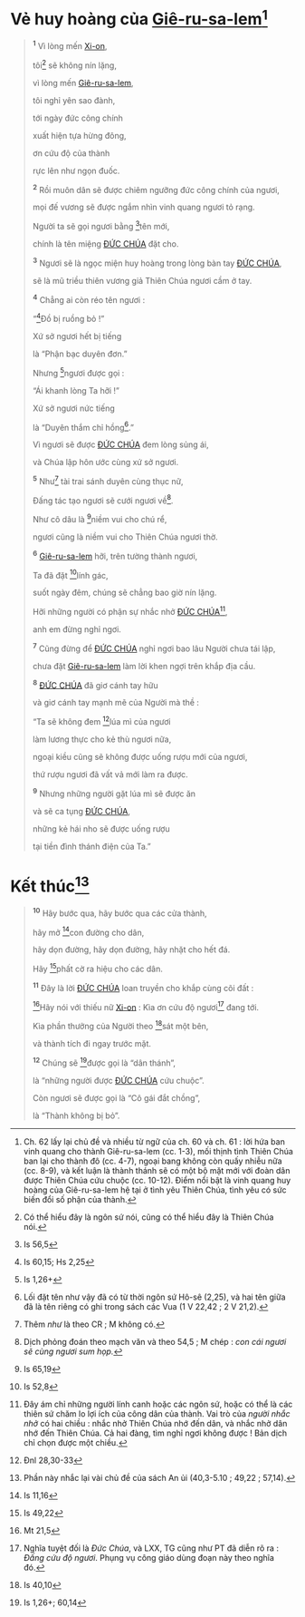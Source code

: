 # Vẻ huy hoàng của [Giê-ru-sa-lem]()[^1-bd6e768a-b0c7-4110-87af-70f7c76ed751]

> <sup><b>1</b></sup> Vì lòng mến [Xi-on](),
>
> tôi[^2-bd6e768a-b0c7-4110-87af-70f7c76ed751] sẽ không nín lặng,
>
> vì lòng mến [Giê-ru-sa-lem](),
>
> tôi nghỉ yên sao đành,
>
> tới ngày đức công chính
>
> xuất hiện tựa hừng đông,
>
> ơn cứu độ của thành
>
> rực lên như ngọn đuốc.
>
> <sup><b>2</b></sup> Rồi muôn dân sẽ được chiêm ngưỡng đức công chính của ngươi,
>
> mọi đế vương sẽ được ngắm nhìn vinh quang ngươi tỏ rạng.
>
> Người ta sẽ gọi ngươi bằng [^1@-bd6e768a-b0c7-4110-87af-70f7c76ed751]tên mới,
>
> chính là tên miệng [ĐỨC CHÚA]() đặt cho.
>
> <sup><b>3</b></sup> Ngươi sẽ là ngọc miện huy hoàng trong lòng bàn tay [ĐỨC CHÚA](),
>
> sẽ là mũ triều thiên vương giả Thiên Chúa ngươi cầm ở tay.
>
> <sup><b>4</b></sup> Chẳng ai còn réo tên ngươi :
>
> “[^2@-bd6e768a-b0c7-4110-87af-70f7c76ed751]Đồ bị ruồng bỏ !”
>
> Xứ sở ngươi hết bị tiếng
>
> là “Phận bạc duyên đơn.”
>
> Nhưng [^3@-bd6e768a-b0c7-4110-87af-70f7c76ed751]ngươi được gọi :
>
> “Ái khanh lòng Ta hỡi !”
>
> Xứ sở ngươi nức tiếng
>
> là “Duyên thắm chỉ hồng[^3-bd6e768a-b0c7-4110-87af-70f7c76ed751].”
>
> Vì ngươi sẽ được [ĐỨC CHÚA]() đem lòng sủng ái,
>
> và Chúa lập hôn ước cùng xứ sở ngươi.
>
> <sup><b>5</b></sup> Như[^4-bd6e768a-b0c7-4110-87af-70f7c76ed751] tài trai sánh duyên cùng thục nữ,
>
> Đấng tác tạo ngươi sẽ cưới ngươi về[^5-bd6e768a-b0c7-4110-87af-70f7c76ed751].
>
> Như cô dâu là [^4@-bd6e768a-b0c7-4110-87af-70f7c76ed751]niềm vui cho chú rể,
>
> ngươi cũng là niềm vui cho Thiên Chúa ngươi thờ.
>
> <sup><b>6</b></sup> [Giê-ru-sa-lem]() hỡi, trên tường thành ngươi,
>
> Ta đã đặt [^5@-bd6e768a-b0c7-4110-87af-70f7c76ed751]lính gác,
>
> suốt ngày đêm, chúng sẽ chẳng bao giờ nín lặng.
>
> Hỡi những người có phận sự nhắc nhở [ĐỨC CHÚA]()[^6-bd6e768a-b0c7-4110-87af-70f7c76ed751],
>
> anh em đừng nghỉ ngơi.
>
> <sup><b>7</b></sup> Cũng đừng để [ĐỨC CHÚA]() nghỉ ngơi bao lâu Người chưa tái lập,
>
> chưa đặt [Giê-ru-sa-lem]() làm lời khen ngợi trên khắp địa cầu.
>
> <sup><b>8</b></sup> [ĐỨC CHÚA]() đã giơ cánh tay hữu
>
> và giơ cánh tay mạnh mẽ của Người mà thề :
>
> “Ta sẽ không đem [^6@-bd6e768a-b0c7-4110-87af-70f7c76ed751]lúa mì của ngươi
>
> làm lương thực cho kẻ thù ngươi nữa,
>
> ngoại kiều cũng sẽ không được uống rượu mới của ngươi,
>
> thứ rượu ngươi đã vất vả mới làm ra được.
>
> <sup><b>9</b></sup> Nhưng những người gặt lúa mì sẽ được ăn
>
> và sẽ ca tụng [ĐỨC CHÚA](),
>
> những kẻ hái nho sẽ được uống rượu
>
> tại tiền đình thánh điện của Ta.”

# Kết thúc[^7-bd6e768a-b0c7-4110-87af-70f7c76ed751]

> <sup><b>10</b></sup> Hãy bước qua, hãy bước qua các cửa thành,
>
> hãy mở [^7@-bd6e768a-b0c7-4110-87af-70f7c76ed751]con đường cho dân,
>
> hãy dọn đường, hãy dọn đường, hãy nhặt cho hết đá.
>
> Hãy [^8@-bd6e768a-b0c7-4110-87af-70f7c76ed751]phất cờ ra hiệu cho các dân.
>
> <sup><b>11</b></sup> Đây là lời [ĐỨC CHÚA]() loan truyền cho khắp cùng cõi đất :
>
> [^9@-bd6e768a-b0c7-4110-87af-70f7c76ed751]Hãy nói với thiếu nữ [Xi-on]() : Kìa ơn cứu độ ngươi[^8-bd6e768a-b0c7-4110-87af-70f7c76ed751] đang tới.
>
> Kìa phần thưởng của Người theo [^10@-bd6e768a-b0c7-4110-87af-70f7c76ed751]sát một bên,
>
> và thành tích đi ngay trước mặt.
>
> <sup><b>12</b></sup> Chúng sẽ [^11@-bd6e768a-b0c7-4110-87af-70f7c76ed751]được gọi là “dân thánh”,
>
> là “những người được [ĐỨC CHÚA]() cứu chuộc”.
>
> Còn ngươi sẽ được gọi là “Cô gái đắt chồng”,
>
> là “Thành không bị bỏ”.

[^1-bd6e768a-b0c7-4110-87af-70f7c76ed751]: Ch. 62 lấy lại chủ đề và nhiều từ ngữ của ch. 60 và ch. 61 : lời hứa ban vinh quang cho thành Giê-ru-sa-lem (cc. 1-3), mối thịnh tình Thiên Chúa ban lại cho thành đô (cc. 4-7), ngoại bang không còn quấy nhiễu nữa (cc. 8-9), và kết luận là thành thánh sẽ có một bộ mặt mới với đoàn dân được Thiên Chúa cứu chuộc (cc. 10-12). Điểm nổi bật là vinh quang huy hoàng của Giê-ru-sa-lem hệ tại ở tình yêu Thiên Chúa, tình yêu có sức biến đổi số phận của thành.
[^2-bd6e768a-b0c7-4110-87af-70f7c76ed751]: Có thể hiểu đây là ngôn sứ nói, cũng có thể hiểu đây là Thiên Chúa nói.
[^3-bd6e768a-b0c7-4110-87af-70f7c76ed751]: Lối đặt tên như vậy đã có từ thời ngôn sứ Hô-sê (2,25), và hai tên giữa đã là tên riêng có ghi trong sách các Vua (1 V 22,42 ; 2 V 21,2).
[^4-bd6e768a-b0c7-4110-87af-70f7c76ed751]: Thêm *như* là theo CR ; M không có.
[^5-bd6e768a-b0c7-4110-87af-70f7c76ed751]: Dịch phỏng đoán theo mạch văn và theo 54,5 ; M chép : *con cái ngươi sẽ cùng ngươi sum họp.*
[^6-bd6e768a-b0c7-4110-87af-70f7c76ed751]: Đây ám chỉ những người lính canh hoặc các ngôn sứ, hoặc có thể là các thiên sứ chăm lo lợi ích của công dân của thành. Vai trò của *người nhắc nhở* có hai chiều : nhắc nhở Thiên Chúa nhớ đến dân, và nhắc nhở dân nhớ đến Thiên Chúa. Cả hai đàng, tìm nghỉ ngơi không được ! Bản dịch chỉ chọn được một chiều.
[^7-bd6e768a-b0c7-4110-87af-70f7c76ed751]: Phần này nhắc lại vài chủ đề của sách An ủi (40,3-5.10 ; 49,22 ; 57,14).
[^8-bd6e768a-b0c7-4110-87af-70f7c76ed751]: Nghĩa tuyệt đối là *Đức Chúa*, và LXX, TG cũng như PT đã diễn rõ ra : *Đấng cứu độ ngươi*. Phụng vụ công giáo dùng đoạn này theo nghĩa đó.
[^1@-bd6e768a-b0c7-4110-87af-70f7c76ed751]: Is 56,5
[^2@-bd6e768a-b0c7-4110-87af-70f7c76ed751]: Is 60,15; Hs 2,25
[^3@-bd6e768a-b0c7-4110-87af-70f7c76ed751]: Is 1,26+
[^4@-bd6e768a-b0c7-4110-87af-70f7c76ed751]: Is 65,19
[^5@-bd6e768a-b0c7-4110-87af-70f7c76ed751]: Is 52,8
[^6@-bd6e768a-b0c7-4110-87af-70f7c76ed751]: Đnl 28,30-33
[^7@-bd6e768a-b0c7-4110-87af-70f7c76ed751]: Is 11,16
[^8@-bd6e768a-b0c7-4110-87af-70f7c76ed751]: Is 49,22
[^9@-bd6e768a-b0c7-4110-87af-70f7c76ed751]: Mt 21,5
[^10@-bd6e768a-b0c7-4110-87af-70f7c76ed751]: Is 40,10
[^11@-bd6e768a-b0c7-4110-87af-70f7c76ed751]: Is 1,26+; 60,14